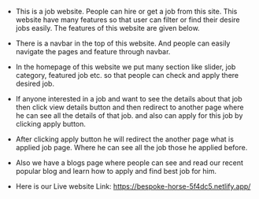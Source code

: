* This is a job website. People can hire or get a job from this site. This website have many features so that user can filter or find their desire jobs easily. The features of this website are given below.

* There is a navbar in the top of this website. And people can easily navigate the pages and feature through navbar.

* In the homepage of  this website we put many section like slider, job category, featured job etc. so that people can check and apply there desired job.

* If anyone interested in a job and want to see the details about that job then click view details button and then redirect to another page where he can see all the details of that job. and also can apply for this job by clicking apply button.

* After clicking apply button he will redirect the another page what is applied job page. Where he can see all the job those he applied before.

* Also we have a blogs page where people can see and read our recent popular blog and learn how to apply and find best job for him.

* Here is our Live website Link: https://bespoke-horse-5f4dc5.netlify.app/